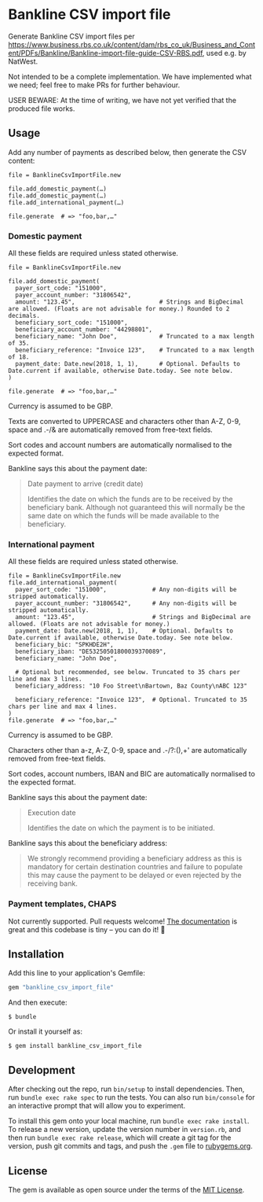 # Bankline CSV import file

Generate Bankline CSV import files per <https://www.business.rbs.co.uk/content/dam/rbs_co_uk/Business_and_Content/PDFs/Bankline/Bankline-import-file-guide-CSV-RBS.pdf>, used e.g. by NatWest.

Not intended to be a complete implementation. We have implemented what we need; feel free to make PRs for further behaviour.

USER BEWARE: At the time of writing, we have not yet verified that the produced file works.


## Usage

Add any number of payments as described below, then generate the CSV content:

    file = BanklineCsvImportFile.new

    file.add_domestic_payment(…)
    file.add_domestic_payment(…)
    file.add_international_payment(…)

    file.generate  # => "foo,bar,…"


### Domestic payment

All these fields are required unless stated otherwise.

    file = BanklineCsvImportFile.new

    file.add_domestic_payment(
      payer_sort_code: "151000",
      payer_account_number: "31806542",
      amount: "123.45",                        # Strings and BigDecimal are allowed. (Floats are not advisable for money.) Rounded to 2 decimals.
      beneficiary_sort_code: "151000",
      beneficiary_account_number: "44298801",
      beneficiary_name: "John Doe",            # Truncated to a max length of 35.
      beneficiary_reference: "Invoice 123",    # Truncated to a max length of 18.
      payment_date: Date.new(2018, 1, 1),      # Optional. Defaults to Date.current if available, otherwise Date.today. See note below.
    )

    file.generate  # => "foo,bar,…"

Currency is assumed to be GBP.

Texts are converted to UPPERCASE and characters other than A-Z, 0-9, space and .-/& are automatically removed from free-text fields.

Sort codes and account numbers are automatically normalised to the expected format.

Bankline says this about the payment date:

> Date payment to arrive (credit date)
>
> Identifies the date on which the funds are to be received by the beneficiary bank. Although not guaranteed this will normally be the same date on which the funds will be made available to the beneficiary.


### International payment

All these fields are required unless stated otherwise.

    file = BanklineCsvImportFile.new
    file.add_international_payment(
      payer_sort_code: "151000",             # Any non-digits will be stripped automatically.
      payer_account_number: "31806542",      # Any non-digits will be stripped automatically.
      amount: "123.45",                      # Strings and BigDecimal are allowed. (Floats are not advisable for money.)
      payment_date: Date.new(2018, 1, 1),    # Optional. Defaults to Date.current if available, otherwise Date.today. See note below.
      beneficiary_bic: "SPKHDE2H",
      beneficiary_iban: "DE53250501800039370089",
      beneficiary_name: "John Doe",

      # Optional but recommended, see below. Truncated to 35 chars per line and max 3 lines.
      beneficiary_address: "10 Foo Street\nBartown, Baz County\nABC 123"

      beneficiary_reference: "Invoice 123",  # Optional. Truncated to 35 chars per line and max 4 lines.
    )
    file.generate  # => "foo,bar,…"

Currency is assumed to be GBP.

Characters other than a-z, A-Z, 0-9, space and .-/?:(),+' are automatically removed from free-text fields.

Sort codes, account numbers, IBAN and BIC are automatically normalised to the expected format.

Bankline says this about the payment date:

> Execution date
>
> Identifies the date on which the payment is to be initiated.

Bankline says this about the beneficiary address:

> We strongly recommend providing a beneficiary address as this is mandatory for certain destination countries and failure to populate this may cause the payment to be delayed or even rejected by the receiving bank.


### Payment templates, CHAPS

Not currently supported. Pull requests welcome! [The documentation](https://www.business.rbs.co.uk/content/dam/rbs_co_uk/Business_and_Content/PDFs/Bankline/Bankline-import-file-guide-CSV-RBS.pdf) is great and this codebase is tiny – you can do it! 💪


## Installation

Add this line to your application's Gemfile:

```ruby
gem "bankline_csv_import_file"
```

And then execute:

    $ bundle

Or install it yourself as:

    $ gem install bankline_csv_import_file


## Development

After checking out the repo, run `bin/setup` to install dependencies. Then, run `bundle exec rake spec` to run the tests. You can also run `bin/console` for an interactive prompt that will allow you to experiment.

To install this gem onto your local machine, run `bundle exec rake install`. To release a new version, update the version number in `version.rb`, and then run `bundle exec rake release`, which will create a git tag for the version, push git commits and tags, and push the `.gem` file to [rubygems.org](https://rubygems.org).


## License

The gem is available as open source under the terms of the [MIT License](https://opensource.org/licenses/MIT).
